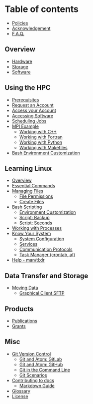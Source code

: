 # Table of contents

<!-- ## About HPC@CofC -->
<!--  * [Introduction](README.md)
* [Support](support.md) -->
* [Policies](policies.md)
* [Acknowledgement](acknowledge.md)
* [F.A.Q.](FAQ.md)
<!-- * [Quickstart Guide](quickstart.md) -->

## Overview

<!--* [Overview](using-the-hpc/overview/README.md) -->
* [Hardware](using-the-hpc/overview/hardware.md)
* [Storage](using-the-hpc/overview/storage.md)
* [Software](using-the-hpc/overview/software.md)

## Using the HPC

<!-- * [How to Use](using-the-hpc/how-to-use/README.md) -->
* [Prerequisites](using-the-hpc/how-to-use/prerequisites.md)
* [Request an Account](using-the-hpc/how-to-use/request-access.md)
* [Access your Account](using-the-hpc/how-to-use/access-hpc.md)
* [Accessing Software](using-the-hpc/how-to-use/modules/README.md)
* [Scheduling Jobs](using-the-hpc/how-to-use/scheduling-jobs.md)
* [MPI Example](using-the-hpc/how-to-use/execute-a-job/README.md)
  * [Working with C++](using-the-hpc/how-to-use/execute-a-job/cpp.md)
  * [Working with Fortran](using-the-hpc/how-to-use/execute-a-job/fortran.md)
  * [Working with Python](using-the-hpc/how-to-use/execute-a-job/python.md)
  * [Working with Makefiles](using-the-hpc/how-to-use/execute-a-job/makefile.md)
* [Bash Environment Customization](using-the-hpc/how-to-use/bash-env.md)
<!--  * [Managing Jobs](using-the-hpc/how-to-use/managing-jobs.md) -->
<!--    * [CVMFS Modules](using-the-hpc/how-to-use/modules/cvmfs-modules.md) -->
<!--  * [Compilers](using-the-hpc/how-to-use/compilers.md) -->
<!--  * [Workflows](using-the-hpc/how-to-use/workflows/README.md) -->
<!--    * [Crystal Workflow](using-the-hpc/how-to-use/workflows/crystal-workflow.md) -->

## Learning Linux

* [Overview](learning-linux/linux-intro.md)
* [Essential Commands](learning-linux/essential-commands/README.md)
* [Managing Files](learning-linux/managing-files/README.md)
  * [File Permissions](learning-linux/managing-files/file-permissions.md)
  * [Create Files](learning-linux/managing-files/loop_for1.md)
* [Bash Scripting](learning-linux/bash-scripting/README.md)
  * [Environment Customization](learning-linux/bash-scripting/environment.md)
  * [Script: Backup](learning-linux/bash-scripting/backup.md)
  * [Script: Seconds](learning-linux/bash-scripting/seconds.md)
* [Working with Processes](learning-linux/misc/processes.md)
* [Know Your System](learning-linux/know-your-system/README.md)
  * [System Configuration](learning-linux/know-your-system/system-config.md)
  * [Services](learning-linux/know-your-system/services.md)
  * [Communication Protocols](learning-linux/know-your-system/protocols.md)
  * [Task Manager \(crontab, at\)](learning-linux/know-your-system/scheduling-cron.md)
* [Help - man/tl;dr](learning-linux/help.md)

## Data Transfer and Storage

* [Moving Data](data-transfer-and-storage/moving-data/README.md)
  * [Graphical Client SFTP](data-transfer-and-storage/moving-data/graphical-sftp.md)
<!-- * [Globus Data Transfer Tool](data-transfer-and-storage/globus-overview/README.md) -->
<!--  * [Globus Endpoints](data-transfer-and-storage/globus-overview/globus-endpoints.md) -->
<!--  * [Globus Transfers & More](data-transfer-and-storage/globus-overview/globus-transfer.md) -->
<!--  * [Globus Command Line Interface](data-transfer-and-storage/globus-overview/globus-command-line-interface.md)  -->

<!--
## Tools

* [Docker Containers](tools/docker.md)
* [Singularity Containers](tools/singularity.md)
-->
## Products

* [Publications](products/publications.md)
* [Grants](products/grants.md)

## Misc

* [Git Version Control](git-version-control/git-basics.md)
  * [Git and Atom: GitLab](git-version-control/git-workflow-gitlab.md)
  * [Git and Atom: GitHub](git-version-control/git-workflow-github.md)
  * [Git in the Command Line](git-version-control/git-command-line.md)
  * [Git Scenarios](git-version-control/git-scenarios.md)
* [Contributing to docs](contributing/contributing.md)
  * [Markdown Guide](contributing/markdown-guide.md)
* [Glossary](glossary.md)
* [License](license.md)
